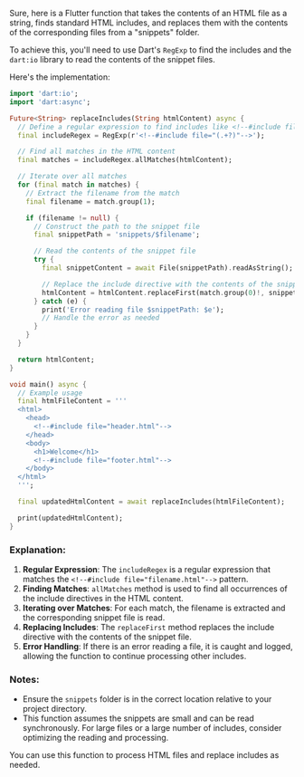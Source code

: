 Sure, here is a Flutter function that takes the contents of an HTML file as a string, finds standard HTML includes, and replaces them with the contents of the corresponding files from a "snippets" folder.

To achieve this, you'll need to use Dart's `RegExp` to find the includes and the `dart:io` library to read the contents of the snippet files.

Here's the implementation:

```dart
import 'dart:io';
import 'dart:async';

Future<String> replaceIncludes(String htmlContent) async {
  // Define a regular expression to find includes like <!--#include file="filename.html"-->
  final includeRegex = RegExp(r'<!--#include file="(.+?)"-->');

  // Find all matches in the HTML content
  final matches = includeRegex.allMatches(htmlContent);

  // Iterate over all matches
  for (final match in matches) {
    // Extract the filename from the match
    final filename = match.group(1);

    if (filename != null) {
      // Construct the path to the snippet file
      final snippetPath = 'snippets/$filename';

      // Read the contents of the snippet file
      try {
        final snippetContent = await File(snippetPath).readAsString();

        // Replace the include directive with the contents of the snippet file
        htmlContent = htmlContent.replaceFirst(match.group(0)!, snippetContent);
      } catch (e) {
        print('Error reading file $snippetPath: $e');
        // Handle the error as needed
      }
    }
  }

  return htmlContent;
}

void main() async {
  // Example usage
  final htmlFileContent = '''
  <html>
    <head>
      <!--#include file="header.html"-->
    </head>
    <body>
      <h1>Welcome</h1>
      <!--#include file="footer.html"-->
    </body>
  </html>
  ''';

  final updatedHtmlContent = await replaceIncludes(htmlFileContent);

  print(updatedHtmlContent);
}
```

### Explanation:

1. **Regular Expression**: The `includeRegex` is a regular expression that matches the `<!--#include file="filename.html"-->` pattern.
2. **Finding Matches**: `allMatches` method is used to find all occurrences of the include directives in the HTML content.
3. **Iterating over Matches**: For each match, the filename is extracted and the corresponding snippet file is read.
4. **Replacing Includes**: The `replaceFirst` method replaces the include directive with the contents of the snippet file.
5. **Error Handling**: If there is an error reading a file, it is caught and logged, allowing the function to continue processing other includes.

### Notes:

- Ensure the `snippets` folder is in the correct location relative to your project directory.
- This function assumes the snippets are small and can be read synchronously. For large files or a large number of includes, consider optimizing the reading and processing.

You can use this function to process HTML files and replace includes as needed.
